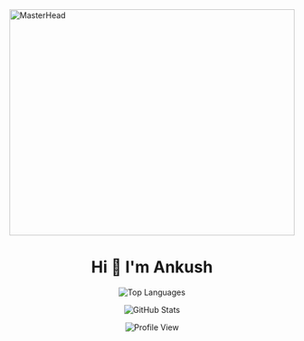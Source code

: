 <img src="https://user-images.githubusercontent.com/74038190/225813708-98b745f2-7d22-48cf-9150-083f1b00d6c9.gif" alt="MasterHead" height="400" width="100%">

<h1 align="center">Hi 👋  I'm Ankush</h1>

<p align="center">
  <img src="https://github-readme-stats.vercel.app/api/top-langs?username=Ankushkr14&show_icons=true&locale=en&layout=compact&theme=vision-friendly-dark" alt="Top Languages" />
</p>

<p align="center">
  <img src="https://github-readme-stats.vercel.app/api?username=Ankushkr14&show_icons=true&locale=en&theme=vision-friendly-dark" alt="GitHub Stats" />
</p>

<p align="center">
  <img src="https://komarev.com/ghpvc/?username=Ankushkr14&color=green" alt="Profile View" />
</p>


